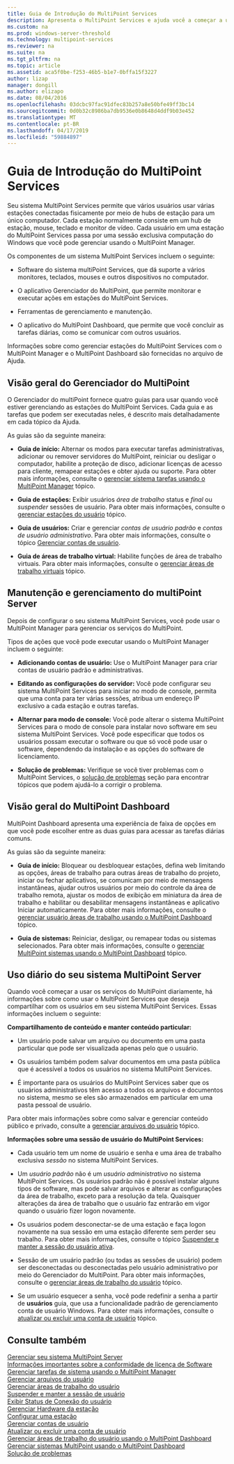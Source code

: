 ```yaml
---
title: Guia de Introdução do MultiPoint Services
description: Apresenta o MultiPoint Services e ajuda você a começar a usá-lo.
ms.custom: na
ms.prod: windows-server-threshold
ms.technology: multipoint-services
ms.reviewer: na
ms.suite: na
ms.tgt_pltfrm: na
ms.topic: article
ms.assetid: aca5f0be-f253-46b5-b1e7-0bffa15f3227
author: lizap
manager: dongill
ms.author: elizapo
ms.date: 08/04/2016
ms.openlocfilehash: 03dcbc97fac91dfec83b257a8e50bfe49ff3bc14
ms.sourcegitcommit: 0d0b32c8986ba7db9536e0b8648d4ddf9b03e452
ms.translationtype: MT
ms.contentlocale: pt-BR
ms.lasthandoff: 04/17/2019
ms.locfileid: "59884897"
---
```

# <a name="getting-started-with-multipoint-services"></a>Guia de Introdução do MultiPoint Services
Seu sistema MultiPoint Services permite que vários usuários usar várias estações conectadas fisicamente por meio de hubs de estação para um único computador. Cada estação normalmente consiste em um hub de estação, mouse, teclado e monitor de vídeo. Cada usuário em uma estação do MultiPoint Services passa por uma sessão exclusiva computação do Windows que você pode gerenciar usando o MultiPoint Manager.  
  
Os componentes de um sistema MultiPoint Services incluem o seguinte:  
  
-   Software do sistema multiPoint Services, que dá suporte a vários monitores, teclados, mouses e outros dispositivos no computador.  
  
-   O aplicativo Gerenciador do MultiPoint, que permite monitorar e executar ações em estações do MultiPoint Services.  
  
-   Ferramentas de gerenciamento e manutenção.  
  
-   O aplicativo do MultiPoint Dashboard, que permite que você concluir as tarefas diárias, como se comunicar com outros usuários.  
  
Informações sobre como gerenciar estações do MultiPoint Services com o MultiPoint Manager e o MultiPoint Dashboard são fornecidas no arquivo de Ajuda.  
  
## <a name="overview-of-multipoint-manager"></a>Visão geral do Gerenciador do MultiPoint  
O Gerenciador do multiPoint fornece quatro guias para usar quando você estiver gerenciando as estações do MultiPoint Services. Cada guia e as tarefas que podem ser executadas neles, é descrito mais detalhadamente em cada tópico da Ajuda.  
  
As guias são da seguinte maneira:  
  
-   **Guia de início:** Alternar os modos para executar tarefas administrativas, adicionar ou remover servidores do MultiPoint, reiniciar ou desligar o computador, habilite a proteção de disco, adicionar licenças de acesso para cliente, remapear estações e obter ajuda ou suporte. Para obter mais informações, consulte o [gerenciar sistema tarefas usando o MultiPoint Manager](Manage-System-Tasks-Using-MultiPoint-Manager.md) tópico.  
  
-   **Guia de estações:** Exibir usuários *área de trabalho* status e *final* ou *suspender* sessões de usuário. Para obter mais informações, consulte o [gerenciar estações do usuário](Manage-User-Stations.md) tópico.  
  
-   **Guia de usuários:** Criar e gerenciar *contas de usuário padrão* e *contas de usuário administrativo*. Para obter mais informações, consulte o tópico [Gerenciar contas de usuário](Manage-User-Accounts.md).  
  
-   **Guia de áreas de trabalho virtual:** Habilite funções de área de trabalho virtuais. Para obter mais informações, consulte o [gerenciar áreas de trabalho virtuais](Manage-Virtual-Desktops.md) tópico.  
  
## <a name="multipoint-server-management-and-maintenance"></a>Manutenção e gerenciamento do multiPoint Server  
Depois de configurar o seu sistema MultiPoint Services, você pode usar o MultiPoint Manager para gerenciar os serviços do MultiPoint.  
  
Tipos de ações que você pode executar usando o MultiPoint Manager incluem o seguinte:  
  
-   **Adicionando contas de usuário:** Use o MultiPoint Manager para criar contas de usuário padrão e administrativas.  
  
-   **Editando as configurações do servidor:** Você pode configurar seu sistema MultiPoint Services para iniciar no modo de console, permita que uma conta para ter várias sessões, atribua um endereço IP exclusivo a cada estação e outras tarefas.  
  
-   **Alternar para modo de console:** Você pode alterar o sistema MultiPoint Services para o modo de console para instalar novo software em seu sistema MultiPoint Services. Você pode especificar que todos os usuários possam executar o software ou que só você pode usar o software, dependendo da instalação e as opções do software de licenciamento.  
  
-   **Solução de problemas:** Verifique se você tiver problemas com o MultiPoint Services, o [solução de problemas](Troubleshooting.md) seção para encontrar tópicos que podem ajudá-lo a corrigir o problema.  
  
## <a name="overview-of-multipoint-dashboard"></a>Visão geral do MultiPoint Dashboard  
MultiPoint Dashboard apresenta uma experiência de faixa de opções em que você pode escolher entre as duas guias para acessar as tarefas diárias comuns.  
  
As guias são da seguinte maneira:  
  
-   **Guia de início:** Bloquear ou desbloquear estações, defina web limitando as opções, áreas de trabalho para outras áreas de trabalho do projeto, iniciar ou fechar aplicativos, se comunicam por meio de mensagens instantâneas, ajudar outros usuários por meio do controle da área de trabalho remota, ajustar os modos de exibição em miniatura da área de trabalho e habilitar ou desabilitar mensagens instantâneas e aplicativo Iniciar automaticamente. Para obter mais informações, consulte o [gerenciar usuário áreas de trabalho usando o MultiPoint Dashboard](Manage-User-Desktops-Using-MultiPoint-Dashboard.md) tópico.  
  
-   **Guia de sistemas:** Reiniciar, desligar, ou remapear todas ou sistemas selecionados. Para obter mais informações, consulte o [gerenciar MultiPoint sistemas usando o MultiPoint Dashboard](Manage-MultiPoint-Systems-Using-MultiPoint-Dashboard.md) tópico.  
  
## <a name="daily-use-of-your-multipoint-server-system"></a>Uso diário do seu sistema MultiPoint Server  
Quando você começar a usar os serviços do MultiPoint diariamente, há informações sobre como usar o MultiPoint Services que deseja compartilhar com os usuários em seu sistema MultiPoint Services. Essas informações incluem o seguinte:  
  
**Compartilhamento de conteúdo e manter conteúdo particular:**  
  
-   Um usuário pode salvar um arquivo ou documento em uma pasta particular que pode ser visualizada apenas pelo que o usuário.  
  
-   Os usuários também podem salvar documentos em uma pasta pública que é acessível a todos os usuários no sistema MultiPoint Services.  
  
-   É importante para os usuários do MultiPoint Services saber que os usuários administrativos têm acesso a todos os arquivos e documentos no sistema, mesmo se eles são armazenados em particular em uma pasta pessoal de usuário.  
  
Para obter mais informações sobre como salvar e gerenciar conteúdo público e privado, consulte a [gerenciar arquivos do usuário](Manage-User-Files.md) tópico.  
  
**Informações sobre uma sessão de usuário do MultiPoint Services:**  
  
-   Cada usuário tem um nome de usuário e senha e uma área de trabalho exclusiva *sessão* no sistema MultiPoint Services.  
  
-   Um *usuário padrão* não é um *usuário administrativo* no sistema MultiPoint Services. Os usuários padrão não é possível instalar alguns tipos de software, mas pode salvar arquivos e alterar as configurações da área de trabalho, exceto para a resolução da tela. Quaisquer alterações da área de trabalho que o usuário faz entrarão em vigor quando o usuário fizer logon novamente.  
  
-   Os usuários podem desconectar-se de uma estação e faça logon novamente na sua sessão em uma estação diferente sem perder seu trabalho. Para obter mais informações, consulte o tópico [Suspender e manter a sessão do usuário ativa](Suspend-and-Leave-User-Session-Active.md).  
  
-   Sessão de um usuário padrão (ou todas as sessões de usuário) podem ser desconectadas ou desconectadas pelo usuário administrativo por meio do Gerenciador do MultiPoint. Para obter mais informações, consulte o [gerenciar áreas de trabalho do usuário](manage-user-desktops-using-multipoint-dashboard.md) tópico.  
  
-   Se um usuário esquecer a senha, você pode redefinir a senha a partir de **usuários** guia, que usa a funcionalidade padrão de gerenciamento conta de usuário Windows. Para obter mais informações, consulte o [atualizar ou excluir uma conta de usuário](Update-or-Delete-a-User-Account.md) tópico.  
  
## <a name="see-also"></a>Consulte também  
[Gerenciar seu sistema MultiPoint Server](managing-your-multipoint-services-system.md)  
[Informações importantes sobre a conformidade de licença de Software](Important-Information-about-Software-License-Compliance.md)  
[Gerenciar tarefas de sistema usando o MultiPoint Manager](Manage-System-Tasks-Using-MultiPoint-Manager.md)  
[Gerenciar arquivos do usuário](Manage-User-Files.md)  
[Gerenciar áreas de trabalho do usuário](manage-user-desktops-using-multipoint-dashboard.md)  
[Suspender e manter a sessão de usuário](Suspend-and-Leave-User-Session-Active.md)  
[Exibir Status de Conexão do usuário](View-User-Connection-Status.md)  
[Gerenciar Hardware da estação](Manage-Station-Hardware.md)  
[Configurar uma estação](Set-Up-a-Station.md)  
[Gerenciar contas de usuário](Manage-User-Accounts.md)  
[Atualizar ou excluir uma conta de usuário](Update-or-Delete-a-User-Account.md)  
[Gerenciar áreas de trabalho do usuário usando o MultiPoint Dashboard](Manage-User-Desktops-Using-MultiPoint-Dashboard.md)  
[Gerenciar sistemas MultiPoint usando o MultiPoint Dashboard](Manage-MultiPoint-Systems-Using-MultiPoint-Dashboard.md)  
[Solução de problemas](Troubleshooting.md)    
  

